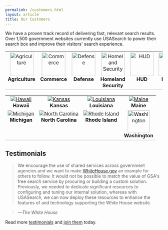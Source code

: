 ```yaml
---
permalink: /customers.html
layout: article
title: Our Customers
---
```

We have a proven track record of delivering fast, relevant search results. Over 1,500 government websites currently use USASearch to power their search box and improve their visitors' search experience.

<table align="center" width="100%">
<tr>
<td valign="top" align="center" width="14%"><a href="http://www.usda.gov"><img alt="Agriculture" src="http://f22818b4dfc10241d8a3-f1564c64756a8cfee25b6b19953b1d23.r31.cf2.rackcdn.com/customers-usda.png" width="75" height="75"></a><br><strong>Agriculture</strong></td>
<td valign="top" align="center" width="14%"><a href="http://www.commerce.gov"><img alt="Commerce" src="http://f22818b4dfc10241d8a3-f1564c64756a8cfee25b6b19953b1d23.r31.cf2.rackcdn.com/customers-commerce.png" width="75" height="75"></a><br><strong>Commerce</strong></td>
<td valign="top" align="center" width="14%"><a href="http://www.defense.gov"><img alt="Defense" src="http://f22818b4dfc10241d8a3-f1564c64756a8cfee25b6b19953b1d23.r31.cf2.rackcdn.com/customers-defense.png" width="75" height="75"></a><br><strong>Defense</strong></td>
<td valign="top" align="center" width="14%"><a href="http://www.dhs.gov"><img alt="Homeland Security" src="http://f22818b4dfc10241d8a3-f1564c64756a8cfee25b6b19953b1d23.r31.cf2.rackcdn.com/customers-dhs.png" width="75" height="75"></a><br><strong>Homeland Security</strong></td>
<td valign="top" align="center" width="14%"><a href="http://www.hud.gov"><img alt="HUD" src="http://f22818b4dfc10241d8a3-f1564c64756a8cfee25b6b19953b1d23.r31.cf2.rackcdn.com/customers-hud.png" width="75" height="75"></a><br><strong>HUD</strong></td>
<td valign="top" align="center" width="14%"><a href="http://www.doi.gov"><img alt="Interior" src="http://f22818b4dfc10241d8a3-f1564c64756a8cfee25b6b19953b1d23.r31.cf2.rackcdn.com/customers-interior.png" width="75" height="75"></a><br><strong>Interior</strong></td>
<td valign="top" align="center" width="14%"><a href="http://www.dol.gov"><img alt="Labor" src="http://f22818b4dfc10241d8a3-f1564c64756a8cfee25b6b19953b1d23.r31.cf2.rackcdn.com/customers-labor.png" width="75" height="75"></a><br><strong>Labor</strong></td>
</tr>
</table>

<table align="center" width="100%">
<tr>
<td valign="top" align="center"><a href="http://www.hawaii.gov"><img alt="Hawaii" src="http://f22818b4dfc10241d8a3-f1564c64756a8cfee25b6b19953b1d23.r31.cf2.rackcdn.com/customers-hawaii.png"></a><br><strong>Hawaii</strong></td>
<td valign="top" align="center"><a href="http://www.kansas.gov"><img alt="Kansas" src="http://f22818b4dfc10241d8a3-f1564c64756a8cfee25b6b19953b1d23.r31.cf2.rackcdn.com/customers-kansas.png"></a><br><strong>Kansas</strong></td>
<td valign="top" align="center"><a href="http://www.louisiana.gov"><img alt="Louisiana" src="http://f22818b4dfc10241d8a3-f1564c64756a8cfee25b6b19953b1d23.r31.cf2.rackcdn.com/customers-louisiana.png"></a><br><strong>Louisiana</strong></td>
<td valign="top" align="center"><a href="http://www.maine.gov"><img alt="Maine" src="http://f22818b4dfc10241d8a3-f1564c64756a8cfee25b6b19953b1d23.r31.cf2.rackcdn.com/customers-maine.png"></a><br><strong>Maine</strong></td>
</tr>
<tr>
<td valign="top" align="center"><a href="http://www.michigan.gov"><img alt="Michigan" src="http://f22818b4dfc10241d8a3-f1564c64756a8cfee25b6b19953b1d23.r31.cf2.rackcdn.com/customers-michigan.png"></a><br><strong>Michigan</strong></td>
<td valign="top" align="center"><a href="http://www.nc.gov"><img alt="North Carolina" src="http://f22818b4dfc10241d8a3-f1564c64756a8cfee25b6b19953b1d23.r31.cf2.rackcdn.com/customers-nc.png"></a><br><strong>North Carolina</strong></td>
<td valign="top" align="center"><a href="http://www.ri.gov"><img alt="Rhode Island" src="http://f22818b4dfc10241d8a3-f1564c64756a8cfee25b6b19953b1d23.r31.cf2.rackcdn.com/customers-ri.png"></a><br><strong>Rhode Island</strong></td>
<td valign="top" align="center"><a href="http://access.wa.gov/"><img alt="Washington" src="http://f22818b4dfc10241d8a3-f1564c64756a8cfee25b6b19953b1d23.r31.cf2.rackcdn.com/customers-washington.png" height="70"></a><br><strong>Washington</strong></td>
</tr>
</table>

## Testimonials

> We encourage the use of shared services across government agencies and we want to make [WhiteHouse.gov](http://www.whitehouse.gov/) an example for others to follow. It would not be possible to match the value of GSA's free search service by procuring or building a custom solution. Previously, we needed to dedicate significant resources to configuring and tuning our internal solution, whereas with USASearch, we can now deploy these resources to enhance the features of and technology supporting the White House website.

> *&mdash;The White House*

Read more [testimonials](/tagged/testimonial) and [join them](http://search.usa.gov/affiliates/home) today.